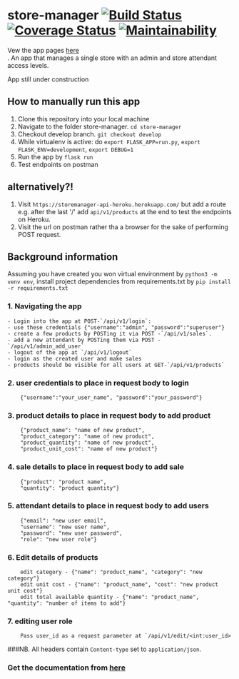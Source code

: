 # store-manager  [![Build Status](https://travis-ci.org/DennisMufasa/store-manager.svg?branch=develop)](https://travis-ci.org/DennisMufasa/store-manager) [![Coverage Status](https://coveralls.io/repos/github/DennisMufasa/store-manager/badge.svg?branch=develop)](https://coveralls.io/github/DennisMufasa/store-manager?branch=develop) [![Maintainability](https://api.codeclimate.com/v1/badges/68fe4d63a01677d4799a/maintainability)](https://codeclimate.com/github/DennisMufasa/store-manager/maintainability)
Vew the app pages <a href="https://dennismufasa.github.io/store-manager/templates/">here</a><br>.
An app that manages a single store with an admin and store attendant access levels.


App still under construction

## How to manually run this app
1. Clone this repository into your local machine
2. Navigate to the folder store-manager. `cd store-manager`
3. Checkout develop branch. `git checkout develop`
4. While virtualenv is active: do `export FLASK_APP=run.py`, `export FLASK_ENV=development`, `export DEBUG=1`
5. Run the app by `flask run`
6. Test endpoints on postman

## alternatively?!
1. Visit `https://storemanager-api-heroku.herokuapp.com/` but add a route e.g. after the last '/' add `api/v1/products` at the end to test       the endpoints on Heroku.
2. Visit the url on postman rather tha a browser for the sake of performing POST request.

## Background information
Assuming you have created you won virtual environment by `python3 -m venv env`, install project dependencies from requirements.txt by `pip install -r requirements.txt`
### 1. Navigating the app
    - Login into the app at POST-`/api/v1/login`:
    - use these credentials {"username":"admin", "password":"superuser"}
    - create a few products by POSTing it via POST -`/api/v1/sales`.
    - add a new attendant by POSTing them via POST -`/api/v1/admin_add_user`
    - logout of the app at `/api/v1/logout`
    - login as the created user and make sales
    - products should be visible for all users at GET-`/api/v1/products`

### 2. user credentials to place in request body to login
        {"username":"your_user_name", "password":"your_password"}

### 3. product details to place in request body to add product
        {"product_name": "name of new product",
        "product_category": "name of new product",
        "product_quantity": "name of new product",
        "product_unit_cost": "name of new product"}

### 4. sale details to place in request body to add sale
        {"product": "product name",
        "quantity": "product quantity"}

### 5. attendant details to place in request body to add users
        {"email": "new user email",
        "username": "new user name",
        "password": "new user password",
        "role": "new user role"}

### 6. Edit details of products
        edit category - {"name": "product_name", "category": "new category"}
        edit unit cost - {"name": "product_name", "cost": "new product unit cost"}
        edit total available quantity - {"name": "product_name", "quantity": "number of items to add"}

### 7. editing user role
        Pass user_id as a request parameter at `/api/v1/edit/<int:user_id>


###NB. All headers contain `Content-type` set to `application/json`.
###    Get the documentation from <a href="https://documenter.getpostman.com/view/3964097/RWgwQaqV">here</a>